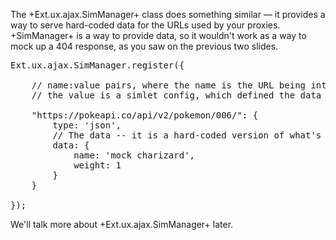 The +Ext.ux.ajax.SimManager+ class does something similar &mdash; it provides a way to 
serve hard-coded data for the URLs used by your proxies. +SimManager+ is a way to provide
data, so it wouldn't work as a way to mock up a 404 response, as you saw on the previous 
two slides.

<pre class="runnable 330 readonly">
Ext.ux.ajax.SimManager.register({

    // name:value pairs, where the name is the URL being intercepted and
    // the value is a simlet config, which defined the data being returned

    "https://pokeapi.co/api/v2/pokemon/006/": {
        type: 'json', 
        // The data -- it is a hard-coded version of what's returned
        data: {
            name: 'mock charizard',
            weight: 1
        }
    }

});</pre>

We'll talk more about +Ext.ux.ajax.SimManager+ later.